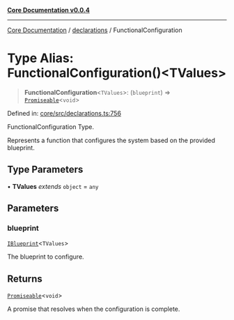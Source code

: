 [**Core Documentation v0.0.4**](../../README.md)

***

[Core Documentation](../../modules.md) / [declarations](../README.md) / FunctionalConfiguration

# Type Alias: FunctionalConfiguration()\<TValues\>

> **FunctionalConfiguration**\<`TValues`\>: (`blueprint`) => [`Promiseable`](Promiseable.md)\<`void`\>

Defined in: [core/src/declarations.ts:756](https://github.com/stonemjs/core/blob/93efe04ef1a71ad6f49c3b315da54d45ace50f23/src/declarations.ts#L756)

FunctionalConfiguration Type.

Represents a function that configures the system based on the provided blueprint.

## Type Parameters

• **TValues** *extends* `object` = `any`

## Parameters

### blueprint

[`IBlueprint`](IBlueprint.md)\<`TValues`\>

The blueprint to configure.

## Returns

[`Promiseable`](Promiseable.md)\<`void`\>

A promise that resolves when the configuration is complete.
